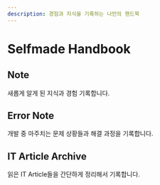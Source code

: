 ```yaml
---
description: 경험과 지식을 기록하는 나만의 핸드북
---
```


# Selfmade Handbook

## Note

새롭게 알게 된 지식과 경험 기록합니다.

## Error Note

개발 중 마주치는 문제 상황들과 해결 과정을 기록합니다.

## IT Article Archive

읽은 IT Article들을 간단하게 정리해서 기록합니다.

